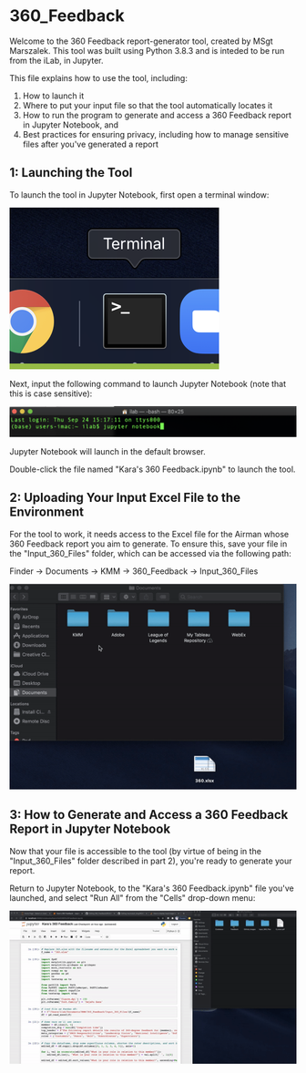 # 360_Feedback

Welcome to the 360 Feedback report-generator tool, created by MSgt Marszalek. This tool was built using Python 3.8.3 and is inteded to be run from the iLab, in Jupyter. 

This file explains how to use the tool, including:
1. How to launch it
2. Where to put your input file so that the tool automatically locates it
3. How to run the program to generate and access a 360 Feedback report in Jupyter Notebook, and
4. Best practices for ensuring privacy, including how to manage sensitive files after you've generated a report

## 1: Launching the Tool

To launch the tool in Jupyter Notebook, first open a terminal window:

![](terminal.png)

Next, input the following command to launch Jupyter Notebook (note that this is case sensitive):

![](jupyter_launch.png)

Jupyter Notebook will launch in the default browser. 

Double-click the file named "Kara's 360 Feedback.ipynb" to launch the tool.

## 2: Uploading Your Input Excel File to the Environment

For the tool to work, it needs access to the Excel file for the Airman whose 360 Feedback report you aim to generate. To ensure this, save your file in the "Input_360_Files" folder, which can be accessed via the following path: 

Finder -> Documents -> KMM -> 360_Feedback -> Input_360_Files

![](filepath_animated.gif)

## 3: How to Generate and Access a 360 Feedback Report in Jupyter Notebook

Now that your file is accessible to the tool (by virtue of being in the "Input_360_Files" folder described in part 2), you're ready to generate your report.

Return to Jupyter Notebook, to the "Kara's 360 Feedback.ipynb" file you've launched, and select "Run All" from the "Cells" drop-down menu:

![](report.gif)
